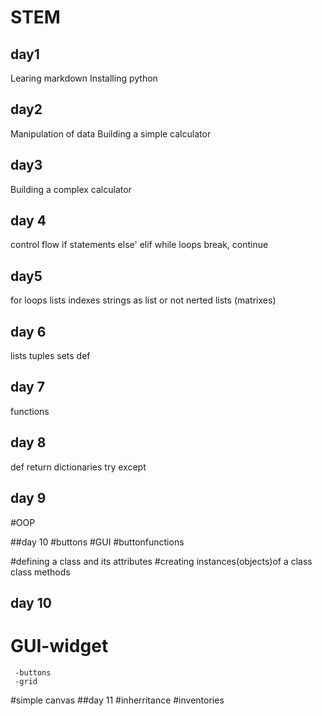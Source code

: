 # STEM
## day1
Learing markdown
Installing python
## day2
Manipulation of data
Building a simple calculator 
## day3
Building a complex calculator 
## day 4
control flow
if statements
else' elif
while loops
break, continue 
## day5
for loops
lists
  indexes
  strings as list or not
  nerted lists (matrixes)
## day 6
lists
tuples
sets
def
## day 7
functions
## day 8
def
return
dictionaries
try except
## day 9
#OOP

##day 10
#buttons
#GUI
#buttonfunctions

#defining a class and its attributes
#creating instances(objects)of a class
class methods
## day 10
# GUI-widget
     -buttons
     -grid
#simple canvas
##day 11
#inherritance
#inventories
